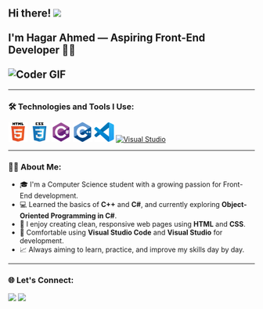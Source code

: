 <h2 align="left">
  <br>Hi there! <img src="https://user-images.githubusercontent.com/42378118/110234147-e3259600-7f4e-11eb-95be-0c4047144dea.gif" width="30"><br>
  <br> I'm Hagar Ahmed — Aspiring Front-End Developer 👩‍💻<br>
  <br>
<img src="https://media.giphy.com/media/SWoSkN6DxTszqIKEqv/giphy.gif" alt="Coder GIF" width="500">
</h2> 

---

### 🛠 Technologies and Tools I Use:

<p align="left">
  <a href="https://www.w3.org/html/" target="_blank"><img src="https://raw.githubusercontent.com/devicons/devicon/master/icons/html5/html5-original-wordmark.svg" alt="HTML5" width="40" height="40"/></a>
  <a href="https://www.w3schools.com/css/" target="_blank"><img src="https://raw.githubusercontent.com/devicons/devicon/master/icons/css3/css3-original-wordmark.svg" alt="CSS3" width="40" height="40"/></a>
  <a href="https://learn.microsoft.com/en-us/dotnet/csharp/" target="_blank"><img src="https://raw.githubusercontent.com/devicons/devicon/master/icons/csharp/csharp-original.svg" alt="C#" width="40" height="40"/></a>
  <a href="https://cplusplus.com/" target="_blank"><img src="https://raw.githubusercontent.com/devicons/devicon/master/icons/cplusplus/cplusplus-original.svg" alt="C++" width="40" height="40"/></a>
  <a href="https://code.visualstudio.com/" target="_blank"><img src="https://raw.githubusercontent.com/devicons/devicon/master/icons/vscode/vscode-original.svg" alt="VS Code" width="40" height="40"/></a>
  <a href="https://visualstudio.microsoft.com/" target="_blank"><img src="https://img.icons8.com/color/48/visual-studio.png" alt="Visual Studio" width="40" height="40"/></a>
</p>

---

### 👩‍🎓 About Me:

- 🎓 I'm a Computer Science student with a growing passion for Front-End development.
- 💻 Learned the basics of **C++** and **C#**, and currently exploring **Object-Oriented Programming in C#**.
- 🎨 I enjoy creating clean, responsive web pages using **HTML** and **CSS**.
- 🧰 Comfortable using **Visual Studio Code** and **Visual Studio** for development.
- 📈 Always aiming to learn, practice, and improve my skills day by day.

---

### 🌐 Let's Connect:

<p align="left">
  <a href="https://github.com/hagar-233" target="_blank"><img src="https://img.shields.io/badge/-GitHub-black?style=flat-square&logo=github&logoColor=white"/></a>
  <a href="https://www.linkedin.com/in/hagar-ahmed-964976370/" target="_blank"><img src="https://img.shields.io/badge/-LinkedIn-blue?style=flat-square&logo=linkedin&logoColor=white"/></a>
</p>
